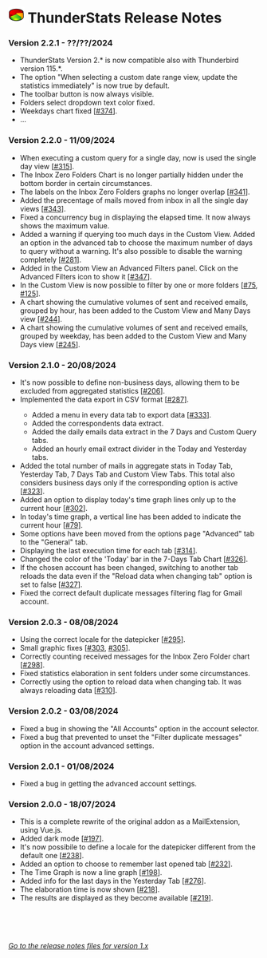 # ![TS] ThunderStats Release Notes




<h3>Version 2.2.1 - ??/??/2024</h3>
      <ul>
        <li>ThunderStats Version 2.* is now compatible also with Thunderbird version 115.*.</li>
        <li>The option "When selecting a custom date range view, update the statistics immediately" is now true by default.</li>
        <li>The toolbar button is now always visible.</li>
        <li>Folders select dropdown text color fixed.</li>
        <li>Weekdays chart fixed [<a href="https://github.com/micz/ThunderStats/issues/374">#374</a>].</li>
        <li>...</li>
      </ul>
<h3>Version 2.2.0 - 11/09/2024</h3>
      <ul>
        <li>When executing a custom query for a single day, now is used the single day view [<a href="https://github.com/micz/ThunderStats/issues/315">#315</a>].</li>
        <li>The Inbox Zero Folders Chart is no longer partially hidden under the bottom border in certain circumstances.</li>
        <li>The labels on the Inbox Zero Folders graphs no longer overlap [<a href="https://github.com/micz/ThunderStats/issues/341">#341</a>].</li>
        <li>Added the precentage of mails moved from inbox in all the single day views [<a href="https://github.com/micz/ThunderStats/issues/343">#343</a>].</li>
        <li>Fixed a concurrency bug in displaying the elapsed time. It now always shows the maximum value.</li>
        <li>Added a warning if querying too much days in the Custom View. Added an option in the advanced tab to choose the maximum number of days to query without a warning. It's also possible to disable the warning completely [<a href="https://github.com/micz/ThunderStats/issues/281">#281</a>].</li>
        <li>Added in the Custom View an Advanced Filters panel. Click on the Advanced Filters icon to show it [<a href="https://github.com/micz/ThunderStats/issues/347">#347</a>].</li>
        <li>In the Custom View is now possible to filter by one or more folders [<a href="https://github.com/micz/ThunderStats/issues/75">#75</a>, <a href="https://github.com/micz/ThunderStats/issues/125">#125</a>].</li>
        <li>A chart showing the cumulative volumes of sent and received emails, grouped by hour, has been added to the Custom View and Many Days view [<a href="https://github.com/micz/ThunderStats/issues/244">#244</a>].</li>
        <li>A chart showing the cumulative volumes of sent and received emails, grouped by weekday, has been added to the Custom View and Many Days view [<a href="https://github.com/micz/ThunderStats/issues/245">#245</a>].</li>
      </ul>
<h3>Version 2.1.0 - 20/08/2024</h3>
      <ul>
       <li>It's now possible to define non-business days, allowing them to be excluded from aggregated statistics [<a href="https://github.com/micz/ThunderStats/issues/206">#206</a>].</li>
       <li>Implemented the data export in CSV format [<a href="https://github.com/micz/ThunderStats/issues/287">#287</a>].</li>
       <ul>
        <li>Added a menu in every data tab to export data [<a href="https://github.com/micz/ThunderStats/issues/333">#333</a>].</li>
        <li>Added the correspondents data extract.</li>
        <li>Added the daily emails data extract in the 7 Days and Custom Query tabs.</li>
        <li>Added an hourly email extract divider in the Today and Yesterday tabs.</li>
       </ul>
       <li>Added the total number of mails in aggregate stats in Today Tab, Yesterday Tab, 7 Days Tab and Custom View Tabs. This total also considers business days only if the corresponding option is active [<a href="https://github.com/micz/ThunderStats/issues/323">#323</a>].</li>
       <li>Added an option to display today's time graph lines only up to the current hour [<a href="https://github.com/micz/ThunderStats/issues/302">#302</a>].</li>
       <li>In today's time graph, a vertical line has been added to indicate the current hour [<a href="https://github.com/micz/ThunderStats/issues/79">#79</a>].</li>
       <li>Some options have been moved from the options page "Advanced" tab to the "General" tab.</li>
       <li>Displaying the last execution time for each tab [<a href="https://github.com/micz/ThunderStats/issues/314">#314</a>].</li>
       <li>Changed the color of the 'Today' bar in the 7-Days Tab Chart [<a href="https://github.com/micz/ThunderStats/issues/326">#326</a>].</li>
       <li>If the chosen account has been changed, switching to another tab reloads the data even if the "Reload data when changing tab" option is set to false [<a href="https://github.com/micz/ThunderStats/issues/327">#327</a>].</li>
       <li>Fixed the correct default duplicate messages filtering flag for Gmail account.</li>
      </ul>
<h3>Version 2.0.3 - 08/08/2024</h3>
      <ul>
       <li>Using the correct locale for the datepicker [<a href="https://github.com/micz/ThunderStats/issues/295">#295</a>].</li>
       <li>Small graphic fixes [<a href="https://github.com/micz/ThunderStats/issues/303">#303</a>, <a href="https://github.com/micz/ThunderStats/issues/305">#305</a>].</li>
       <li>Correctly counting received messages for the Inbox Zero Folder chart [<a href="https://github.com/micz/ThunderStats/issues/298">#298</a>].</li>
       <li>Fixed statistics elaboration in sent folders under some circumstances.</li>
       <li>Correctly using the option to reload data when changing tab. It was always reloading data [<a href="https://github.com/micz/ThunderStats/issues/310">#310</a>].</li>
      </ul>
<h3>Version 2.0.2 - 03/08/2024</h3>
      <ul>
       <li>Fixed a bug in showing the "All Accounts" option in the account selector.</li>
       <li>Fixed a bug that prevented to unset the "Filter duplicate messages" option in the account advanced settings.</li>
      </ul>
<h3>Version 2.0.1 - 01/08/2024</h3>
      <ul>
       <li>Fixed a bug in getting the advanced account settings.</li>
      </ul>
<h3>Version 2.0.0 - 18/07/2024</h3>
      <ul>
       <li>This is a complete rewrite of the original addon as a MailExtension, using Vue.js.</li>
       <li>Added dark mode [<a href="https://github.com/micz/ThunderStats/issues/197">#197</a>].</li>
       <li>It's now possibile to define a locale for the datepicker different from the default one [<a href="https://github.com/micz/ThunderStats/issues/238">#238</a>].</li>
       <li>Added an option to choose to remember last opened tab [<a href="https://github.com/micz/ThunderStats/issues/232">#232</a>].</li>
       <li>The Time Graph is now a line graph [<a href="https://github.com/micz/ThunderStats/issues/198">#198</a>].</li>
       <li>Added info for the last days in the Yesterday Tab [<a href="https://github.com/micz/ThunderStats/issues/276">#276</a>].</li>
       <li>The elaboration time is now shown [<a href="https://github.com/micz/ThunderStats/issues/218">#218</a>].</li>
       <li>The results are displayed as they become available [<a href="https://github.com/micz/ThunderStats/issues/219">#219</a>].</li>
      </ul>

<br><br><br>



_[Go to the release notes files for version 1.x](CHANGELOG_v1.md)_


[TS]: public/images/mzts-icon-32px.png
